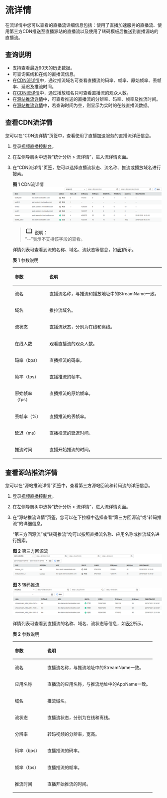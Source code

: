 # 流详情<a name="ZH-CN_TOPIC_0164110630"></a>

在流详情中您可以查看的直播流详细信息包括：使用了直播加速服务的直播流、使用第三方CDN推送至直播源站的直播流以及使用了转码模板后推送到直播源站的直播流。

## 查询说明<a name="section348813113483"></a>

-   支持查看最近90天的历史数据。
-   可查询离线和在线的直播流信息。
-   在[CDN流详情](#section672304981410)中，通过推流域名可查看直播流的码率、帧率、原始帧率、丢帧率、延迟及推流时间。
-   在[CDN流详情](#section672304981410)中，通过播放域名只可查看直播流的观众人数。
-   在[源站推流详情](#section41041629175716)中，可查看推送的直播流的分辨率、码率、帧率及推流时间。
-   在[源站推流详情](#section41041629175716)中，若查询时间为空，则显示为实时的在线直播流数据。

## 查看CDN流详情<a name="section672304981410"></a>

您可以在“CDN流详情”页签中，查看使用了直播加速服务的直播流详细信息。

1.  登录[视频直播控制台](https://console.huaweicloud.com/live)。
2.  在左侧导航树中选择“统计分析 \> 流详情”，进入流详情页面。
3.  在“CDN流详情”页签，您可以选择直播流状态、流名称、推流或播放域名进行搜索。

    **图 1**  CDN流详情<a name="fig54591246565"></a>  
    ![](figures/CDN流详情.png "CDN流详情")

    >![](public_sys-resources/icon-note.gif) **说明：**   
    >“--”表示不支持该字段的查看。  

    详情列表可查看到流的名称、域名、流状态等信息，如[表1](#table972011313392)所示。

    **表 1**  参数说明

    <a name="table972011313392"></a>
    <table><thead align="left"><tr id="row16719171319397"><th class="cellrowborder" valign="top" width="23.23%" id="mcps1.2.3.1.1"><p id="p6719141343914"><a name="p6719141343914"></a><a name="p6719141343914"></a>参数</p>
    </th>
    <th class="cellrowborder" valign="top" width="76.77000000000001%" id="mcps1.2.3.1.2"><p id="p18719613173911"><a name="p18719613173911"></a><a name="p18719613173911"></a>说明</p>
    </th>
    </tr>
    </thead>
    <tbody><tr id="row27197135390"><td class="cellrowborder" valign="top" width="23.23%" headers="mcps1.2.3.1.1 "><p id="p1271911131392"><a name="p1271911131392"></a><a name="p1271911131392"></a>流名</p>
    </td>
    <td class="cellrowborder" valign="top" width="76.77000000000001%" headers="mcps1.2.3.1.2 "><p id="p107191713143913"><a name="p107191713143913"></a><a name="p107191713143913"></a>直播流名称，与推流和播放地址中的StreamName一致。</p>
    </td>
    </tr>
    <tr id="row177197133392"><td class="cellrowborder" valign="top" width="23.23%" headers="mcps1.2.3.1.1 "><p id="p5719171313920"><a name="p5719171313920"></a><a name="p5719171313920"></a>域名</p>
    </td>
    <td class="cellrowborder" valign="top" width="76.77000000000001%" headers="mcps1.2.3.1.2 "><p id="p10719613163917"><a name="p10719613163917"></a><a name="p10719613163917"></a>推拉流域名。</p>
    </td>
    </tr>
    <tr id="row77191013113911"><td class="cellrowborder" valign="top" width="23.23%" headers="mcps1.2.3.1.1 "><p id="p1071991318393"><a name="p1071991318393"></a><a name="p1071991318393"></a>流状态</p>
    </td>
    <td class="cellrowborder" valign="top" width="76.77000000000001%" headers="mcps1.2.3.1.2 "><p id="p2719161317393"><a name="p2719161317393"></a><a name="p2719161317393"></a>直播流状态，分别为在线和离线。</p>
    </td>
    </tr>
    <tr id="row1871901333918"><td class="cellrowborder" valign="top" width="23.23%" headers="mcps1.2.3.1.1 "><p id="p107191013193911"><a name="p107191013193911"></a><a name="p107191013193911"></a>在线人数</p>
    </td>
    <td class="cellrowborder" valign="top" width="76.77000000000001%" headers="mcps1.2.3.1.2 "><p id="p14719191333919"><a name="p14719191333919"></a><a name="p14719191333919"></a>观看直播流的观众人数。</p>
    </td>
    </tr>
    <tr id="row12719813193919"><td class="cellrowborder" valign="top" width="23.23%" headers="mcps1.2.3.1.1 "><p id="p471991310399"><a name="p471991310399"></a><a name="p471991310399"></a>码率（bps）</p>
    </td>
    <td class="cellrowborder" valign="top" width="76.77000000000001%" headers="mcps1.2.3.1.2 "><p id="p197192134397"><a name="p197192134397"></a><a name="p197192134397"></a>直播推流的码率。</p>
    </td>
    </tr>
    <tr id="row27192133392"><td class="cellrowborder" valign="top" width="23.23%" headers="mcps1.2.3.1.1 "><p id="p13719201317391"><a name="p13719201317391"></a><a name="p13719201317391"></a>帧率（fps）</p>
    </td>
    <td class="cellrowborder" valign="top" width="76.77000000000001%" headers="mcps1.2.3.1.2 "><p id="p10719181313395"><a name="p10719181313395"></a><a name="p10719181313395"></a>直播推流的帧率。</p>
    </td>
    </tr>
    <tr id="row147201613173918"><td class="cellrowborder" valign="top" width="23.23%" headers="mcps1.2.3.1.1 "><p id="p19719213133918"><a name="p19719213133918"></a><a name="p19719213133918"></a>原始帧率（fps）</p>
    </td>
    <td class="cellrowborder" valign="top" width="76.77000000000001%" headers="mcps1.2.3.1.2 "><p id="p87194132391"><a name="p87194132391"></a><a name="p87194132391"></a>直播推流的原始帧率。</p>
    </td>
    </tr>
    <tr id="row1472031314399"><td class="cellrowborder" valign="top" width="23.23%" headers="mcps1.2.3.1.1 "><p id="p9720141383918"><a name="p9720141383918"></a><a name="p9720141383918"></a>丢帧率（%）</p>
    </td>
    <td class="cellrowborder" valign="top" width="76.77000000000001%" headers="mcps1.2.3.1.2 "><p id="p272021343913"><a name="p272021343913"></a><a name="p272021343913"></a>直播推流的丢帧率。</p>
    </td>
    </tr>
    <tr id="row772011314394"><td class="cellrowborder" valign="top" width="23.23%" headers="mcps1.2.3.1.1 "><p id="p57200135398"><a name="p57200135398"></a><a name="p57200135398"></a>延迟（ms）</p>
    </td>
    <td class="cellrowborder" valign="top" width="76.77000000000001%" headers="mcps1.2.3.1.2 "><p id="p14720141315396"><a name="p14720141315396"></a><a name="p14720141315396"></a>直播推流的延迟时间。</p>
    </td>
    </tr>
    <tr id="row16720201343918"><td class="cellrowborder" valign="top" width="23.23%" headers="mcps1.2.3.1.1 "><p id="p18720151320395"><a name="p18720151320395"></a><a name="p18720151320395"></a>推流时间</p>
    </td>
    <td class="cellrowborder" valign="top" width="76.77000000000001%" headers="mcps1.2.3.1.2 "><p id="p27201313163919"><a name="p27201313163919"></a><a name="p27201313163919"></a>直播开始推流的时间。</p>
    </td>
    </tr>
    </tbody>
    </table>


## 查看源站推流详情<a name="section41041629175716"></a>

您可以在“源站推流详情”页签中，查看第三方源站回流和转码流的详细信息。

1.  登录[视频直播控制台](https://console.huaweicloud.com/live)。
2.  在左侧导航树中选择“统计分析 \> 流详情”，进入流详情页面。
3.  在“源站推流详情”页签，您可以在下拉框中选择查看“第三方回源流”或“转码推流”的详细信息。

    “第三方回源流”或“转码推流”均可以按照直播流名称、应用名称或推流域名进行搜索。

    **图 2**  第三方回源流<a name="fig26031011193716"></a>  
    ![](figures/第三方回源流.png "第三方回源流")

    **图 3**  转码推流<a name="fig221121355514"></a>  
    ![](figures/转码推流.png "转码推流")

    详情列表可查看到直播流的名称、域名、流状态等信息，如[表2](#table34771951165119)所示。

    **表 2**  参数说明

    <a name="table34771951165119"></a>
    <table><thead align="left"><tr id="row347755117516"><th class="cellrowborder" valign="top" width="23.23%" id="mcps1.2.3.1.1"><p id="p747735195116"><a name="p747735195116"></a><a name="p747735195116"></a>参数</p>
    </th>
    <th class="cellrowborder" valign="top" width="76.77000000000001%" id="mcps1.2.3.1.2"><p id="p1947725105115"><a name="p1947725105115"></a><a name="p1947725105115"></a>说明</p>
    </th>
    </tr>
    </thead>
    <tbody><tr id="row147717516518"><td class="cellrowborder" valign="top" width="23.23%" headers="mcps1.2.3.1.1 "><p id="p154777515519"><a name="p154777515519"></a><a name="p154777515519"></a>流名</p>
    </td>
    <td class="cellrowborder" valign="top" width="76.77000000000001%" headers="mcps1.2.3.1.2 "><p id="p194775517518"><a name="p194775517518"></a><a name="p194775517518"></a>直播流名称，与推流地址中的StreamName一致。</p>
    </td>
    </tr>
    <tr id="row15477251175113"><td class="cellrowborder" valign="top" width="23.23%" headers="mcps1.2.3.1.1 "><p id="p144777514514"><a name="p144777514514"></a><a name="p144777514514"></a>应用名称</p>
    </td>
    <td class="cellrowborder" valign="top" width="76.77000000000001%" headers="mcps1.2.3.1.2 "><p id="p1247715515511"><a name="p1247715515511"></a><a name="p1247715515511"></a>直播流的应用名称，与推流地址中的AppName一致。</p>
    </td>
    </tr>
    <tr id="row347717515519"><td class="cellrowborder" valign="top" width="23.23%" headers="mcps1.2.3.1.1 "><p id="p147715517512"><a name="p147715517512"></a><a name="p147715517512"></a>域名</p>
    </td>
    <td class="cellrowborder" valign="top" width="76.77000000000001%" headers="mcps1.2.3.1.2 "><p id="p12477851125119"><a name="p12477851125119"></a><a name="p12477851125119"></a>推流域名。</p>
    </td>
    </tr>
    <tr id="row447712512513"><td class="cellrowborder" valign="top" width="23.23%" headers="mcps1.2.3.1.1 "><p id="p1247765195119"><a name="p1247765195119"></a><a name="p1247765195119"></a>流状态</p>
    </td>
    <td class="cellrowborder" valign="top" width="76.77000000000001%" headers="mcps1.2.3.1.2 "><p id="p7477145115118"><a name="p7477145115118"></a><a name="p7477145115118"></a>直播流状态，分别为在线和离线。</p>
    </td>
    </tr>
    <tr id="row947765115515"><td class="cellrowborder" valign="top" width="23.23%" headers="mcps1.2.3.1.1 "><p id="p1347715114515"><a name="p1347715114515"></a><a name="p1347715114515"></a>分辨率</p>
    </td>
    <td class="cellrowborder" valign="top" width="76.77000000000001%" headers="mcps1.2.3.1.2 "><p id="p1477185117513"><a name="p1477185117513"></a><a name="p1477185117513"></a>转码视频的分辨率，宽高。</p>
    </td>
    </tr>
    <tr id="row154771514518"><td class="cellrowborder" valign="top" width="23.23%" headers="mcps1.2.3.1.1 "><p id="p1447725105111"><a name="p1447725105111"></a><a name="p1447725105111"></a>码率（bps）</p>
    </td>
    <td class="cellrowborder" valign="top" width="76.77000000000001%" headers="mcps1.2.3.1.2 "><p id="p54771651205115"><a name="p54771651205115"></a><a name="p54771651205115"></a>直播推流的码率。</p>
    </td>
    </tr>
    <tr id="row4477451125110"><td class="cellrowborder" valign="top" width="23.23%" headers="mcps1.2.3.1.1 "><p id="p9477195115110"><a name="p9477195115110"></a><a name="p9477195115110"></a>帧率（fps）</p>
    </td>
    <td class="cellrowborder" valign="top" width="76.77000000000001%" headers="mcps1.2.3.1.2 "><p id="p15477751115111"><a name="p15477751115111"></a><a name="p15477751115111"></a>直播推流的帧率。</p>
    </td>
    </tr>
    <tr id="row154777518513"><td class="cellrowborder" valign="top" width="23.23%" headers="mcps1.2.3.1.1 "><p id="p0477135155110"><a name="p0477135155110"></a><a name="p0477135155110"></a>推流时间</p>
    </td>
    <td class="cellrowborder" valign="top" width="76.77000000000001%" headers="mcps1.2.3.1.2 "><p id="p947711519519"><a name="p947711519519"></a><a name="p947711519519"></a>直播开始推流的时间。</p>
    </td>
    </tr>
    </tbody>
    </table>



